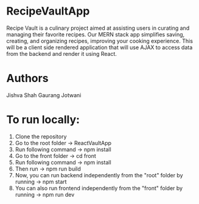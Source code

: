 # RecipeVaultApp

Recipe Vault is a culinary project aimed at assisting users in curating and managing their favorite recipes. Our MERN stack app simplifies saving, creating, and organizing recipes, improving your cooking experience. This will be a client side rendered application that will use AJAX to access data from the backend and render it using React.

# Authors

Jishva Shah
Gaurang Jotwani

# To run locally:

1. Clone the repository
2. Go to the root folder -> ReactVaultApp
3. Run following command -> npm install
4. Go to the front folder -> cd front
5. Run following command -> npm install
6. Then run -> npm run build
7. Now, you can run backend independently from the "root" folder by running -> npm start
8. You can also run frontend independently from the "front" folder by running -> npm run dev
